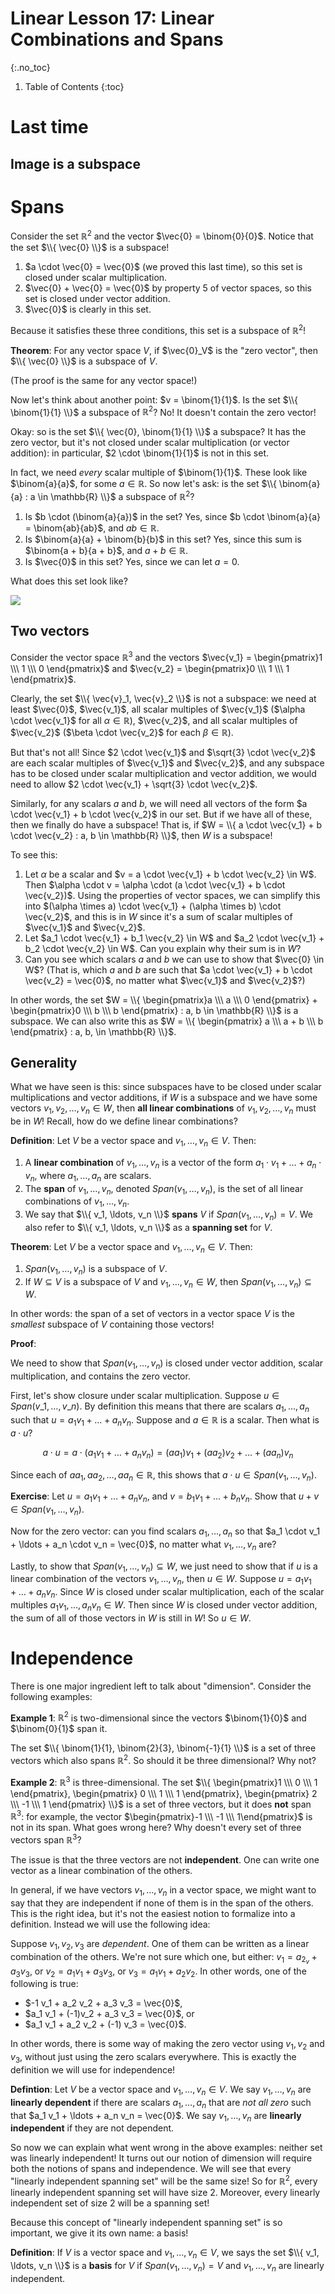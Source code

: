 # Linear Lesson 17: Linear Combinations and Spans
{:.no_toc}

1. Table of Contents
{:toc}

# Last time

## Image is a subspace

# Spans

Consider the set $\mathbb{R}^2$ and the vector $\vec{0} = \binom{0}{0}$. Notice that the set $\\{ \vec{0} \\}$ is a subspace!

1. $a \cdot \vec{0} = \vec{0}$ (we proved this last time), so this set is closed under scalar multiplication.
2. $\vec{0} + \vec{0} = \vec{0}$ by property 5 of vector spaces, so this set is closed under vector addition.
3. $\vec{0}$ is clearly in this set.

Because it satisfies these three conditions, this set is a subspace of $\mathbb{R}^2$!

**Theorem**: For any vector space $V$, if $\vec{0}_V$ is the "zero vector", then $\\{ \vec{0} \\}$ is a subspace of $V$.

(The proof is the same for any vector space!)

Now let's think about another point: $v = \binom{1}{1}$. Is the set $\\{ \binom{1}{1} \\}$ a subspace of $\mathbb{R}^2$? No! It doesn't contain the zero vector!

Okay: so is the set $\\{ \vec{0}, \binom{1}{1} \\}$ a subspace? It has the zero vector, but it's not closed under scalar multiplication (or vector addition): in particular, $2 \cdot \binom{1}{1}$ is not in this set.

In fact, we need *every* scalar multiple of $\binom{1}{1}$. These look like $\binom{a}{a}$, for some $a \in \mathbb{R}$. So now let's ask: is the set $\\{ \binom{a}{a} : a \in \mathbb{R} \\}$ a subspace of $\mathbb{R}^2$?

1. Is $b \cdot (\binom{a}{a})$ in the set? Yes, since $b \cdot \binom{a}{a} = \binom{ab}{ab}$, and $ab \in \mathbb{R}$.
2. Is $\binom{a}{a} + \binom{b}{b}$ in this set? Yes, since this sum is $\binom{a + b}{a + b}$, and $a + b \in \mathbb{R}$.
3. Is $\vec{0}$ in this set? Yes, since we can let $a = 0$.

What does this set look like?

<img src="image-of-A.jpeg" />

## Two vectors

Consider the vector space $\mathbb{R}^3$ and the vectors $\vec{v_1} = \begin{pmatrix}1 \\\ 1 \\\ 0 \end{pmatrix}$ and $\vec{v_2} = \begin{pmatrix}0 \\\ 1 \\\ 1 \end{pmatrix}$.

Clearly, the set $\\{ \vec{v}_1, \vec{v}_2 \\}$ is not a subspace: we need at least $\vec{0}$, $\vec{v_1}$, all scalar multiples of $\vec{v_1}$ ($\alpha \cdot \vec{v_1}$ for all $\alpha \in \mathbb{R}$), $\vec{v_2}$, and all scalar multiples of $\vec{v_2}$ ($\beta \cdot \vec{v_2}$ for each $\beta \in \mathbb{R}$).

But that's not all! Since $2 \cdot \vec{v_1}$ and $\sqrt{3} \cdot \vec{v_2}$ are each scalar multiples of $\vec{v_1}$ and $\vec{v_2}$, and any subspace has to be closed under scalar multiplication and vector addition, we would need to allow $2 \cdot \vec{v_1} + \sqrt{3} \cdot \vec{v_2}$.

Similarly, for any scalars $a$ and $b$, we will need all vectors of the form $a \cdot \vec{v_1} + b \cdot \vec{v_2}$ in our set. But if we have all of these, then we finally do have a subspace! That is, if $W = \\{ a \cdot \vec{v_1} + b \cdot \vec{v_2} : a, b \in \mathbb{R} \\}$, then $W$ is a subspace!

To see this:

1. Let $\alpha$ be a scalar and $v = a \cdot \vec{v_1} + b \cdot \vec{v_2} \in W$. Then $\alpha \cdot v = \alpha \cdot (a \cdot \vec{v_1} + b \cdot \vec{v_2})$. Using the properties of vector spaces, we can simplify this into $(\alpha \times a) \cdot \vec{v_1} + (\alpha \times b) \cdot \vec{v_2}$, and this is in $W$ since it's a sum of scalar multiples of $\vec{v_1}$ and $\vec{v_2}$.
2. Let $a_1 \cdot \vec{v_1} + b_1 \vec{v_2} \in W$ and $a_2 \cdot \vec{v_1} + b_2 \cdot \vec{v_2} \in W$. Can you explain why their sum is in $W$?
3. Can you see which scalars $a$ and $b$ we can use to show that $\vec{0} \in W$? (That is, which $a$ and $b$ are such that $a \cdot \vec{v_1} + b \cdot \vec{v_2} = \vec{0}$, no matter what $\vec{v_1}$ and $\vec{v_2}$?)

In other words, the set $W = \\{ \begin{pmatrix}a \\\ a \\\ 0 \end{pmatrix} + \begin{pmatrix}0 \\\ b \\\ b \end{pmatrix} : a, b \in \mathbb{R} \\}$ is a subspace. We can also write this as $W = \\{ \begin{pmatrix} a \\\ a + b \\\ b \end{pmatrix} : a, b, \in \mathbb{R} \\}$.

## Generality

What we have seen is this: since subspaces have to be closed under scalar multiplications and vector additions, if $W$ is a subspace and we have some vectors $v_1, v_2, \ldots, v_n \in W$, then **all linear combinations** of $v_1, v_2, \ldots, v_n$ must be in $W$! Recall, how do we define linear combinations?

**Definition**: Let $V$ be a vector space and $v_1, \ldots, v_n \in V$. Then:

1. A **linear combination** of $v_1, \ldots, v_n$ is a vector of the form $a_1 \cdot v_1 + \ldots + a_n \cdot v_n$, where $a_1, \ldots, a_n$ are scalars.
2. The **span** of $v_1, \ldots, v_n$, denoted $Span(v_1, \ldots, v_n)$, is the set of all linear combinations of $v_1, \ldots, v_n$.
3. We say that $\\{ v_1, \ldots, v_n \\}$ **spans** $V$ if $Span(v_1, \ldots, v_n) = V$. We also refer to $\\{ v_1, \ldots, v_n \\}$ as a **spanning set** for $V$.

**Theorem**: Let $V$ be a vector space and $v_1, \ldots, v_n \in V$. Then:

1. $Span(v_1, \ldots, v_n)$ is a subspace of $V$.
2. If $W \subseteq V$ is a subspace of $V$ and $v_1, \ldots, v_n \in W$, then $Span(v_1, \ldots, v_n) \subseteq W$.

In other words: the span of a set of vectors in a vector space $V$ is the *smallest* subspace of $V$ containing those vectors!

**Proof**:

We need to show that $Span(v_1, \ldots, v_n)$ is closed under vector addition, scalar multiplication, and contains the zero vector.

First, let's show closure under scalar multiplication. Suppose $u \in Span(v\_1, \ldots, v\_n)$. By definition this means that there are scalars $a_1, \ldots, a_n$ such that $u = a_1 v_1 + \ldots + a_n v_n$. Suppose and $a \in \mathbb{R}$ is a scalar. Then what is $a \cdot u$?

$$
a \cdot u = a \cdot (a_1 v_1 + \ldots + a_n v_n) = (aa_1) v_1 + (a a_2)v_2 + \ldots + (a a_n) v_n
$$

Since each of $aa_1, aa_2, \ldots, aa_n \in \mathbb{R}$, this shows that $a \cdot u \in Span(v_1, \ldots, v_n)$.

**Exercise**: Let $u = a_1 v_1 + \ldots + a_n v_n$, and $v = b_1 v_1 + \ldots + b_n v_n$. Show that $u + v \in Span(v_1, \ldots, v_n)$.

Now for the zero vector: can you find scalars $a_1, \ldots, a_n$ so that $a_1 \cdot v_1 + \ldots + a_n \cdot v_n = \vec{0}$, no matter what $v_1, \ldots, v_n$ are?

Lastly, to show that $Span(v_1, \ldots, v_n) \subseteq W$, we just need to show that if $u$ is a linear combination of the vectors $v_1, \ldots, v_n$, then $u \in W$. Suppose $u = a_1 v_1 + \ldots + a_n v_n$. Since $W$ is closed under scalar multiplication, each of the scalar multiples $a_1 v_1, \ldots, a_n v_n \in W$. Then since $W$ is closed under vector addition, the sum of all of those vectors in $W$ is still in $W$! So $u \in W$.

# Independence

There is one major ingredient left to talk about "dimension". Consider the following examples:

**Example 1**: $\mathbb{R}^2$ is two-dimensional since the vectors $\binom{1}{0}$ and $\binom{0}{1}$ span it.

The set $\\{ \binom{1}{1}, \binom{2}{3}, \binom{-1}{1} \\}$ is a set of three vectors which also spans $\mathbb{R}^2$. So should it be three dimensional? Why not?

**Example 2**: $\mathbb{R}^3$ is three-dimensional. The set $\\{ \begin{pmatrix}1 \\\ 0 \\\ 1 \end{pmatrix}, \begin{pmatrix} 0 \\\ 1 \\\ 1 \end{pmatrix}, \begin{pmatrix} 2 \\\ -1 \\\ 1 \end{pmatrix} \\}$ is a set of three vectors, but it does **not** span $\mathbb{R}^3$: for example, the vector $\begin{pmatrix}-1 \\\ -1 \\\ 1\end{pmatrix}$ is not in its span. What goes wrong here? Why doesn't every set of three vectors span $\mathbb{R}^3$?

The issue is that the three vectors are not **independent**. One can write one vector as a linear combination of the others.

In general, if we have vectors $v_1, \ldots, v_n$ in a vector space, we might want to say that they are independent if none of them is in the span of the others. This is the right idea, but it's not the easiest notion to formalize into a definition. Instead we will use the following idea:

Suppose $v_1, v_2, v_3$ are *dependent*. One of them can be written as a linear combination of the others. We're not sure which one, but either: $v_1 = a_2_v + a_3 v_3$, or $v_2 = a_1 v_1 + a_3 v_3$, or $v_3 = a_1 v_1 + a_2 v_2$. In other words, one of the following is true:

* $-1 v_1 + a_2 v_2 + a_3 v_3 = \vec{0}$,
* $a_1 v_1 + (-1)v_2 + a_3 v_3 = \vec{0}$, or
* $a_1 v_1 + a_2 v_2 + (-1) v_3 = \vec{0}$.

In other words, there is some way of making the zero vector using $v_1, v_2$ and $v_3$, without just using the zero scalars everywhere. This is exactly the definition we will use for independence!

**Defintion**: Let $V$ be a vector space and $v_1, \ldots, v_n \in V$. We say $v_1, \ldots, v_n$ are **linearly dependent** if there are scalars $a_1, \ldots, a_n$ that are *not all zero* such that $a_1 v_1 + \ldots + a_n v_n = \vec{0}$. We say $v_1, \ldots, v_n$ are **linearly independent** if they are not dependent.

So now we can explain what went wrong in the above examples: neither set was linearly independent! It turns out our notion of dimension will require both the notions of spans and independence. We will see that every "linearly independent spanning set" will be the same size! So for $\mathbb{R}^2$, every linearly independent spanning set will have size 2. Moreover, every linearly independent set of size 2 will be a spanning set!

Because this concept of "linearly independent spanning set" is so important, we give it its own name: a basis!

**Definition**: If $V$ is a vector space and $v_1, \ldots, v_n \in V$, we says the set $\\{ v_1, \ldots, v_n \\}$ is a **basis** for $V$ if $Span(v_1, \ldots, v_n) = V$ and $v_1, \ldots, v_n$ are linearly independent.

